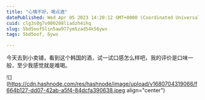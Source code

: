 ```yaml
---
title: "心情不好，喝点酒"
datePublished: Wed Apr 05 2023 14:20:12 GMT+0000 (Coordinated Universal Time)
cuid: clg3s0g7v000208liadzh4ihq
slug: 5bd5oof5lin5aw977ym5zad54k56yws
tags: 5bd5oof, 6yws

---
```


今天去到小卖铺，看到这个韩国的酒，试一试口感怎么样吧，我的评价是口味一般，至少我感觉就是难喝。

![](https://cdn.hashnode.com/res/hashnode/image/upload/v1680704319066/f664b127-dd07-42ab-a5f4-84dcfa390638.jpeg align="center")